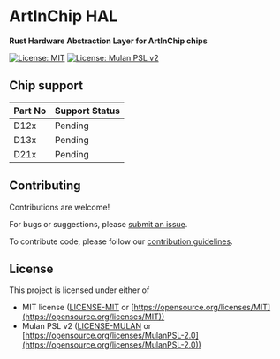 # ArtInChip HAL

**Rust Hardware Abstraction Layer for ArtInChip chips**

[![License: MIT](https://img.shields.io/badge/License-MIT-blue.svg)](https://opensource.org/licenses/MIT)
[![License: Mulan PSL v2](https://img.shields.io/badge/License-Mulan%20PSL%20v2-blue.svg)](https://opensource.org/license/mulanpsl-2-0)

## Chip support

| Part No | Support Status |
|:--------|:---------------|
| D12x | Pending |
| D13x | Pending |
| D21x | Pending |

## Contributing

Contributions are welcome! 

For bugs or suggestions, please [submit an issue](https://github.com/rustsbi/artinchip-hal/issues/new).

To contribute code, please follow our [contribution guidelines](https://github.com/rustsbi/slides/blob/main/2025/reports/Contributing%20to%20RustSBI.md). 

## License

This project is licensed under either of

- MIT license ([LICENSE-MIT](LICENSE-MIT) or [https://opensource.org/licenses/MIT](https://opensource.org/licenses/MIT))
- Mulan PSL v2 ([LICENSE-MULAN](LICENSE-MULAN) or [https://opensource.org/licenses/MulanPSL-2.0](https://opensource.org/licenses/MulanPSL-2.0))
